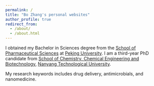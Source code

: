 ```yaml
---
permalink: /
title: "Bo Zhang's personal websites"
author_profile: true
redirect_from: 
  - /about/
  - /about.html
---
```



I obtained my Bachelor in Sciences degree from the [School of Pharmaceutical Sciences](https://sps.bjmu.edu.cn/) at [Peking University](pku.edu.cn). I am a third-year PhD candidate from [School of Chemistry, Chemical Engineering and Biotechnology](https://www.ntu.edu.sg/cceb), [Nanyang Technological University](https://www.ntu.edu.sg/). 

My research keywords includes drug delivery, antimicrobials, and nanomedicine. 
